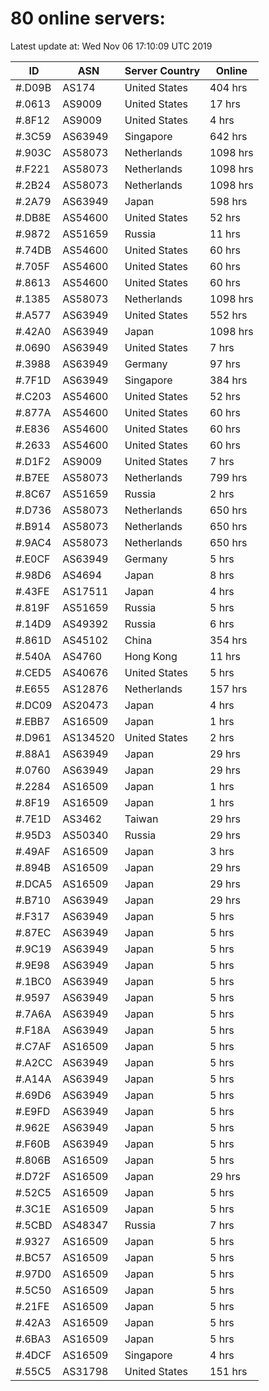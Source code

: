 # 80 online servers:

Latest update at: Wed Nov 06 17:10:09 UTC 2019

| ID | ASN | Server Country | Online |
| -- | --- | -------------- | ------ |
| #.D09B | AS174 | United States | 404 hrs |
| #.0613 | AS9009 | United States | 17 hrs |
| #.8F12 | AS9009 | United States | 4 hrs |
| #.3C59 | AS63949 | Singapore | 642 hrs |
| #.903C | AS58073 | Netherlands | 1098 hrs |
| #.F221 | AS58073 | Netherlands | 1098 hrs |
| #.2B24 | AS58073 | Netherlands | 1098 hrs |
| #.2A79 | AS63949 | Japan | 598 hrs |
| #.DB8E | AS54600 | United States | 52 hrs |
| #.9872 | AS51659 | Russia | 11 hrs |
| #.74DB | AS54600 | United States | 60 hrs |
| #.705F | AS54600 | United States | 60 hrs |
| #.8613 | AS54600 | United States | 60 hrs |
| #.1385 | AS58073 | Netherlands | 1098 hrs |
| #.A577 | AS63949 | United States | 552 hrs |
| #.42A0 | AS63949 | Japan | 1098 hrs |
| #.0690 | AS63949 | United States | 7 hrs |
| #.3988 | AS63949 | Germany | 97 hrs |
| #.7F1D | AS63949 | Singapore | 384 hrs |
| #.C203 | AS54600 | United States | 52 hrs |
| #.877A | AS54600 | United States | 60 hrs |
| #.E836 | AS54600 | United States | 60 hrs |
| #.2633 | AS54600 | United States | 60 hrs |
| #.D1F2 | AS9009 | United States | 7 hrs |
| #.B7EE | AS58073 | Netherlands | 799 hrs |
| #.8C67 | AS51659 | Russia | 2 hrs |
| #.D736 | AS58073 | Netherlands | 650 hrs |
| #.B914 | AS58073 | Netherlands | 650 hrs |
| #.9AC4 | AS58073 | Netherlands | 650 hrs |
| #.E0CF | AS63949 | Germany | 5 hrs |
| #.98D6 | AS4694 | Japan | 8 hrs |
| #.43FE | AS17511 | Japan | 4 hrs |
| #.819F | AS51659 | Russia | 5 hrs |
| #.14D9 | AS49392 | Russia | 6 hrs |
| #.861D | AS45102 | China | 354 hrs |
| #.540A | AS4760 | Hong Kong | 11 hrs |
| #.CED5 | AS40676 | United States | 5 hrs |
| #.E655 | AS12876 | Netherlands | 157 hrs |
| #.DC09 | AS20473 | Japan | 4 hrs |
| #.EBB7 | AS16509 | Japan | 1 hrs |
| #.D961 | AS134520 | United States | 2 hrs |
| #.88A1 | AS63949 | Japan | 29 hrs |
| #.0760 | AS63949 | Japan | 29 hrs |
| #.2284 | AS16509 | Japan | 1 hrs |
| #.8F19 | AS16509 | Japan | 1 hrs |
| #.7E1D | AS3462 | Taiwan | 29 hrs |
| #.95D3 | AS50340 | Russia | 29 hrs |
| #.49AF | AS16509 | Japan | 3 hrs |
| #.894B | AS16509 | Japan | 29 hrs |
| #.DCA5 | AS16509 | Japan | 29 hrs |
| #.B710 | AS63949 | Japan | 29 hrs |
| #.F317 | AS63949 | Japan | 5 hrs |
| #.87EC | AS63949 | Japan | 5 hrs |
| #.9C19 | AS63949 | Japan | 5 hrs |
| #.9E98 | AS63949 | Japan | 5 hrs |
| #.1BC0 | AS63949 | Japan | 5 hrs |
| #.9597 | AS63949 | Japan | 5 hrs |
| #.7A6A | AS63949 | Japan | 5 hrs |
| #.F18A | AS63949 | Japan | 5 hrs |
| #.C7AF | AS16509 | Japan | 5 hrs |
| #.A2CC | AS63949 | Japan | 5 hrs |
| #.A14A | AS63949 | Japan | 5 hrs |
| #.69D6 | AS63949 | Japan | 5 hrs |
| #.E9FD | AS63949 | Japan | 5 hrs |
| #.962E | AS63949 | Japan | 5 hrs |
| #.F60B | AS63949 | Japan | 5 hrs |
| #.806B | AS16509 | Japan | 5 hrs |
| #.D72F | AS16509 | Japan | 29 hrs |
| #.52C5 | AS16509 | Japan | 5 hrs |
| #.3C1E | AS16509 | Japan | 5 hrs |
| #.5CBD | AS48347 | Russia | 7 hrs |
| #.9327 | AS16509 | Japan | 5 hrs |
| #.BC57 | AS16509 | Japan | 5 hrs |
| #.97D0 | AS16509 | Japan | 5 hrs |
| #.5C50 | AS16509 | Japan | 5 hrs |
| #.21FE | AS16509 | Japan | 5 hrs |
| #.42A3 | AS16509 | Japan | 5 hrs |
| #.6BA3 | AS16509 | Japan | 5 hrs |
| #.4DCF | AS16509 | Singapore | 4 hrs |
| #.55C5 | AS31798 | United States | 151 hrs |


